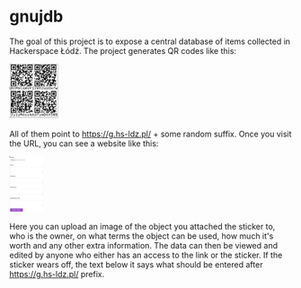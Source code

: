 # gnujdb

The goal of this project is to expose a central database of items collected in
Hackerspace Łódź. The project generates QR codes like this:

<img src="https://raw.githubusercontent.com/hakierspejs/gnujdb/master/example_qrcodes.png" height="100">

All of them point to https://g.hs-ldz.pl/ + some random suffix. Once you visit
the URL, you can see a website like this:

<img src="https://raw.githubusercontent.com/hakierspejs/gnujdb/master/example_form.png" height="100">

Here you can upload an image of the object you attached the sticker to, who
is the owner, on what terms the object can be used, how much it's worth and
any other extra information. The data can then be viewed and edited by anyone
who either has an access to the link or the sticker. If the sticker wears off,
the text below it says what should be entered after https://g.hs-ldz.pl/
prefix.
